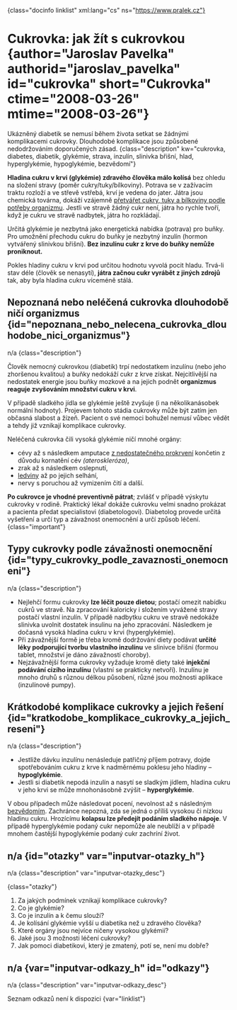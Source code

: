 
{class="docinfo linklist" xml:lang="cs" ns="https://www.pralek.cz"}

# Cukrovka: jak žít s cukrovkou {author="Jaroslav Pavelka" authorid="jaroslav_pavelka" id="cukrovka" short="Cukrovka" ctime="2008-03-26" mtime="2008-03-26"}

Ukázněný diabetik se nemusí během života setkat se žádnými komplikacemi cukrovky. Dlouhodobé komplikace jsou způsobené nedodržováním doporučených zásad. {class="description" kw="cukrovka, diabetes, diabetik, glykémie, strava, inzulín, slinivka břišní, hlad, hyperglykémie, hypoglykémie, bezvědomí"}

**Hladina cukru v krvi (glykémie) zdravého člověka málo kolísá** bez ohledu na složení stravy (poměr cukry/tuky/bílkoviny). Potrava se v zažívacím traktu rozloží a ve střevě vstřebá, krví je vedena do jater. Játra jsou chemická továrna, dokáží vzájemně [přetvářet cukry, tuky a bílkoviny podle potřeby organizmu][1]. Jestli ve stravě žádný cukr není, játra ho rychle tvoří, když je cukru ve stravě nadbytek, játra ho rozkládají.

Určitá glykémie je nezbytná jako energetická nabídka (potrava) pro buňky. Pro umožnění přechodu cukru do buňky je nezbytný inzulín (hormon vytvářený slinivkou břišní). **Bez inzulínu cukr z krve do buňky nemůže proniknout.**

Pokles hladiny cukru v krvi pod určitou hodnotu vyvolá pocit hladu. Trvá-li stav déle (člověk se nenasytí), **játra začnou cukr vyrábět z jiných zdrojů** tak, aby byla hladina cukru víceméně stálá.

## Nepoznaná nebo neléčená cukrovka dlouhodobě ničí organizmus {id="nepoznana\_nebo\_nelecena\_cukrovka\_dlouhodobe\_nici\_organizmus"}

n/a {class="description"}

Člověk nemocný cukrovkou (diabetik) trpí nedostatkem inzulínu (nebo jeho zhoršenou kvalitou) a buňky nedokáží cukr z krve získat. Nejcitlivější na nedostatek energie jsou buňky mozkové a na jejich podnět **organizmus reaguje zvyšováním množství cukru v krvi**.

V případě sladkého jídla se glykémie ještě zvyšuje (i na několikanásobek normální hodnoty). Projevem tohoto stádia cukrovky může být zatím jen občasná slabost a žízeň. Pacient o své nemoci bohužel nemusí vůbec vědět a tehdy již vznikají komplikace cukrovky.

Neléčená cukrovka čili vysoká glykémie ničí mnohé orgány:

  * cévy až s následkem amputace [z nedostatečného prokrvení][2] končetin z důvodu kornatění cév _(ateroskleróza)_,
  * zrak až s následkem oslepnutí,
  * [ledviny][3] až po jejich selhání,
  * nervy s poruchou až vymizením čití a další.

**Po cukrovce je vhodné preventivně pátrat**; zvlášť v případě výskytu cukrovky v rodině. Praktický lékař dokáže cukrovku velmi snadno prokázat a pacienta předat specialistovi (diabetologovi). Diabetolog provede určitá vyšetření a určí typ a závažnost onemocnění a určí způsob léčení. {class="important"}

## Typy cukrovky podle závažnosti onemocnění {id="typy\_cukrovky\_podle\_zavaznosti\_onemocneni"}

n/a {class="description"}

  * Nejlehčí formu cukrovky **lze léčit pouze dietou**; postačí omezit nabídku cukrů ve stravě. Na zpracování kaloricky i složením vyvážené stravy postačí vlastní inzulín. V případě nadbytku cukru ve stravě nedokáže slinivka uvolnit dostatek insulinu na jeho zpracování. Následkem je dočasná vysoká hladina cukru v krvi (hyperglykémie).
  * Při závažnější formě je třeba kromě dodržování diety podávat **určité léky podporující tvorbu vlastního inzulínu** ve slinivce břišní (formou tablet, množství je dáno závažností choroby).
  * Nejzávažnější forma cukrovky vyžaduje kromě diety také **injekční podávání cizího inzulínu** (vlastní se prakticky netvoří). Inzulínu je mnoho druhů s různou délkou působení, různé jsou možnosti aplikace (inzulínové pumpy).

## Krátkodobé komplikace cukrovky a jejich řešení {id="kratkodobe\_komplikace\_cukrovky\_a\_jejich_reseni"}

n/a {class="description"}

  * Jestliže dávku inzulínu nenásleduje patřičný příjem potravy, dojde spotřebováním cukru z krve k nadměrnému poklesu jeho hladiny – **hypoglykémie**.
  * Jestli si diabetik nepodá inzulín a nasytí se sladkým jídlem, hladina cukru v jeho krvi se může mnohonásobně zvýšit – **hyperglykémie**.

V obou případech může následovat pocení, nevolnost až s následným [bezvědomím][4]. Zachránce nepozná, zda se jedná o příliš vysokou či nízkou hladinu cukru. Hrozícímu **kolapsu lze předejít podáním sladkého nápoje**. V případě hyperglykémie podaný cukr nepomůže ale neublíží a v případě mnohem častější hypoglykémie podaný cukr zachríní život.

## n/a {id="otazky" var="inputvar-otazky_h"}

n/a {class="description" var="inputvar-otazky_desc"}

{class="otazky"}

  1. Za jakých podmínek vznikají komplikace cukrovky?
  2. Co je glykémie?
  3. Co je inzulín a k čemu slouží?
  4. Je kolísání glykémie vyšší u diabetika než u zdravého člověka?
  5. Které orgány jsou nejvíce ničeny vysokou glykémií?
  6. Jaké jsou 3 možnosti léčení cukrovky?
  7. Jak pomoci diabetikovi, který je zmatený, potí se, není mu dobře?

## n/a {var="inputvar-odkazy_h" id="odkazy"}

n/a {class="description" var="inputvar-odkazy_desc"}

Seznam odkazů není k dispozici {var="linklist"}

 [1]: stravovaci_navyky
 [2]: srdecni_infarkt
 [3]: mocove_kameny
 [4]: mdloba_neboli_kolaps